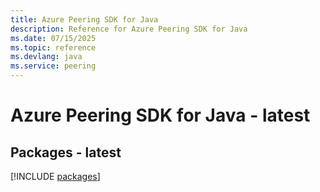 ```yaml
---
title: Azure Peering SDK for Java
description: Reference for Azure Peering SDK for Java
ms.date: 07/15/2025
ms.topic: reference
ms.devlang: java
ms.service: peering
---
```

# Azure Peering SDK for Java - latest
## Packages - latest
[!INCLUDE [packages](peering-index.md)]